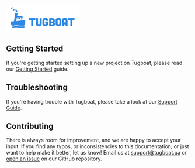 <img alt="Tugboat logo" src="logo.png" width="200px" style="padding: 0; border: none">

## Getting Started

If you're getting started setting up a new project on Tugboat, please read our
[Getting Started](getting-started/index.md) guide.

## Troubleshooting

If you're having trouble with Tugboat, please take a look at our
[Support Guide](support/index.md).

## Contributing

There is always room for improvement, and we are happy to accept your input. If
you find any typos, or inconsistencies to this documentation, or just want to
help make it better, let us know! Email us at
[support@tugboat.qa](mailto:support@tugboat.qa) or
[open an issue](https://github.com/TugboatQA/docs/issues/new) on our GitHub
repository.
